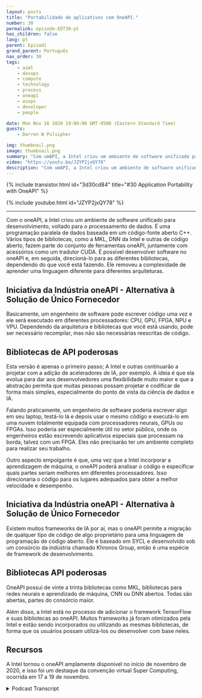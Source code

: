 ```yaml
---
layout: posts
title: "Portabilidade de aplicativos com OneAPI."
number: 30
permalink: episode-EDT30-pt
has_children: false
lang: pt
parent: Episodi
grand_parent: Português
nav_order: 30
tags:
    - aiml
    - devops
    - compute
    - technology
    - process
    - oneapi
    - aiops
    - developer
    - people

date: Mon Nov 16 2020 19:00:00 GMT-0500 (Eastern Standard Time)
guests:
    - Darren W Pulsipher

img: thumbnail.png
image: thumbnail.png
summary: "Com umAPI, a Intel criou um ambiente de software unificado para desenvolvimento, voltado para o processamento de dados. Gretchen Stewart, Cientista Chefe de Dados, Setor Público, Intel, discute essa tecnologia com Darren Pulsipher, Arquiteto de Soluções Chefe, Intel, que elimina a necessidade de usar uma linguagem diferente para arquiteturas diferentes."
video: "https://youtu.be/JZYP2jxQY78"
description: "Com umAPI, a Intel criou um ambiente de software unificado para desenvolvimento, voltado para o processamento de dados. Gretchen Stewart, Cientista Chefe de Dados, Setor Público, Intel, discute essa tecnologia com Darren Pulsipher, Arquiteto de Soluções Chefe, Intel, que elimina a necessidade de usar uma linguagem diferente para arquiteturas diferentes."
---
```


<div>
{% include transistor.html id="3d30cd84" title="#30 Application Portability with OneAPI" %}

{% include youtube.html id="JZYP2jxQY78" %}
</div>

---

Com o oneAPI, a Intel criou um ambiente de software unificado para desenvolvimento, voltado para o processamento de dados. É uma programação paralela de dados baseada em um código-fonte aberto C++. Vários tipos de bibliotecas, como a MKL, DNN da Intel e outras de código aberto, fazem parte do conjunto de ferramentas oneAPI, juntamente com acessórios como um tradutor CUDA. É possível desenvolver software no oneAPI e, em seguida, direcioná-lo para as diferentes bibliotecas, dependendo do que você está fazendo. Ele removeu a complexidade de aprender uma linguagem diferente para diferentes arquiteturas.

## Iniciativa da Indústria oneAPI - Alternativa à Solução de Único Fornecedor

Basicamente, um engenheiro de software pode escrever código uma vez e ele será executado em diferentes processadores: CPU, GPU, FPGA, NPU e VPU. Dependendo da arquitetura e bibliotecas que você está usando, pode ser necessário recompilar, mas não são necessárias reescritas de código.

## Bibliotecas de API poderosas

Esta versão é apenas o primeiro passo; A Intel e outras continuarão a projetar com a adição de aceleradores de IA, por exemplo. A ideia é que ela evolua para dar aos desenvolvedores uma flexibilidade muito maior e que a abstração permita que muitas pessoas possam projetar e codificar de forma mais simples, especialmente do ponto de vista da ciência de dados e IA.

Falando praticamente, um engenheiro de software poderia escrever algo em seu laptop, testá-lo lá e depois usar o mesmo código e executá-lo em uma nuvem totalmente equipada com processadores neurais, GPUs ou FPGAs. Isso poderia ser especialmente útil no setor público, onde os engenheiros estão escrevendo aplicativos especiais que processam na borda, talvez com um FPGA. Eles não precisarão ter um ambiente completo para realizar seu trabalho.

Outro aspecto empolgante é que, uma vez que a Intel incorporar a aprendizagem de máquina, o oneAPI poderá analisar o código e especificar quais partes seriam melhores em diferentes processadores. Isso direcionaria o código para os lugares adequados para obter a melhor velocidade e desempenho.

## Iniciativa da Indústria oneAPI - Alternativa à Solução de Único Fornecedor

Existem muitos frameworks de IA por aí, mas o oneAPI permite a migração de qualquer tipo de código de algo proprietário para uma linguagem de programação de código aberto. Ele é baseado em SYCL e desenvolvido sob um consórcio da indústria chamado Khronos Group, então é uma espécie de framework de desenvolvimento.

## Bibliotecas API poderosas

OneAPI possui de vinte a trinta bibliotecas como MKL, bibliotecas para redes neurais e aprendizado de máquina, CNN ou DNN abertos. Todas são abertas, partes do consórcio maior.

Além disso, a Intel está no processo de adicionar o framework TensorFlow e suas bibliotecas ao oneAPI. Muitos frameworks já foram otimizados pela Intel e estão sendo incorporados ou utilizando as mesmas bibliotecas, de forma que os usuários possam utilizá-los ou desenvolver com base neles.

## Recursos

A Intel tornou o oneAPI amplamente disponível no início de novembro de 2020, e isso foi um destaque da convenção virtual Super Computing, ocorrida em 17 a 19 de novembro.



<details>
<summary> Podcast Transcript </summary>

<p></p>

</details>
